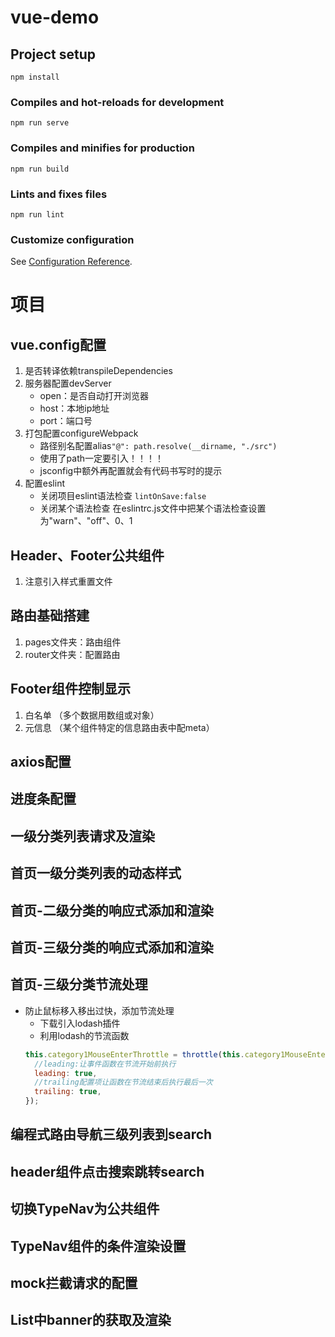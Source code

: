 # vue-demo

## Project setup
```
npm install
```

### Compiles and hot-reloads for development
```
npm run serve
```

### Compiles and minifies for production
```
npm run build
```

### Lints and fixes files
```
npm run lint
```

### Customize configuration
See [Configuration Reference](https://cli.vuejs.org/config/).


# 项目
## vue.config配置
1. 是否转译依赖transpileDependencies
2. 服务器配置devServer
    - open：是否自动打开浏览器
    - host：本地ip地址
    - port：端口号
3. 打包配置configureWebpack
    - 路径别名配置alias`"@": path.resolve(__dirname, "./src")`
    - 使用了path一定要引入！！！！
    - jsconfig中额外再配置就会有代码书写时的提示
4. 配置eslint
    - 关闭项目eslint语法检查
        `lintOnSave:false`
    - 关闭某个语法检查
        在eslintrc.js文件中把某个语法检查设置为"warn"、"off"、0、1

## Header、Footer公共组件
1. 注意引入样式重置文件

## 路由基础搭建
1. pages文件夹：路由组件
2. router文件夹：配置路由

## Footer组件控制显示
1. 白名单 （多个数据用数组或对象）
2. 元信息 （某个组件特定的信息路由表中配meta）

## axios配置
## 进度条配置

## 一级分类列表请求及渲染

## 首页一级分类列表的动态样式

## 首页-二级分类的响应式添加和渲染

## 首页-三级分类的响应式添加和渲染

## 首页-三级分类节流处理
- 防止鼠标移入移出过快，添加节流处理
    - 下载引入lodash插件
    - 利用lodash的节流函数
    ```js
    this.category1MouseEnterThrottle = throttle(this.category1MouseEnter, 0, {
      //leading:让事件函数在节流开始前执行
      leading: true,
      //trailing配置项让函数在节流结束后执行最后一次
      trailing: true,
    }); 
    ```

## 编程式路由导航三级列表到search

## header组件点击搜索跳转search

## 切换TypeNav为公共组件

## TypeNav组件的条件渲染设置

## mock拦截请求的配置

## List中banner的获取及渲染